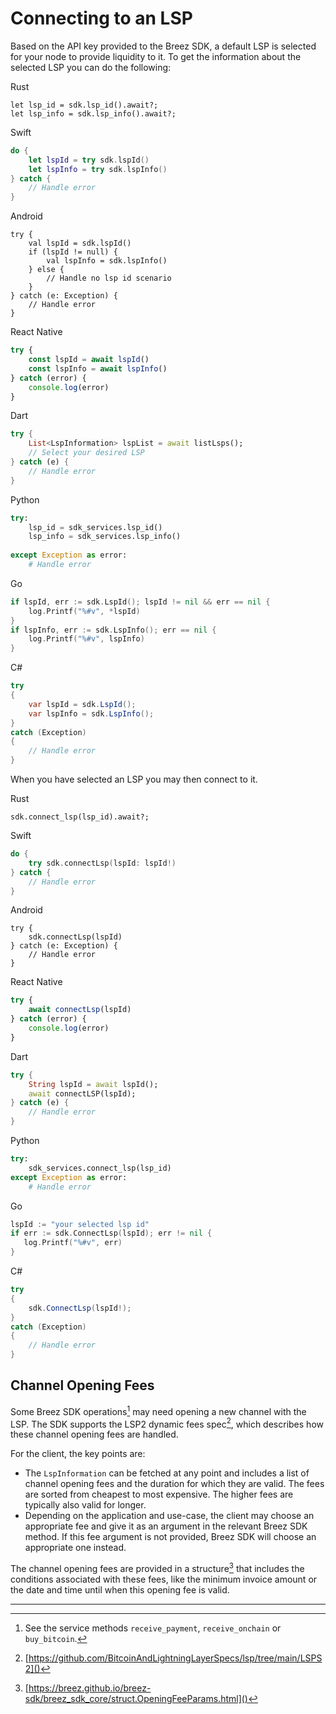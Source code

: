 # Connecting to an LSP

Based on the API key provided to the Breez SDK, a default LSP is selected for your node to provide liquidity to it. To get the information about the selected LSP you can do the following:

<custom-tabs category="lang">
<div slot="title">Rust</div>
<section>

```rust,ignore
let lsp_id = sdk.lsp_id().await?;
let lsp_info = sdk.lsp_info().await?;
```
</section>

<div slot="title">Swift</div>
<section>

```swift
do {
    let lspId = try sdk.lspId() 
    let lspInfo = try sdk.lspInfo()
} catch {
    // Handle error
}
```
</section>

<div slot="title">Android</div>
<section>

```kotlin,ignore
try {
    val lspId = sdk.lspId()
    if (lspId != null) {
        val lspInfo = sdk.lspInfo()
    } else {
        // Handle no lsp id scenario
    }
} catch (e: Exception) {
    // Handle error
}
```
</section>

<div slot="title">React Native</div>
<section>

```typescript
try {
    const lspId = await lspId() 
    const lspInfo = await lspInfo()
} catch (error) {
    console.log(error)
}
```
</section>

<div slot="title">Dart</div>
<section>

```dart
try {
    List<LspInformation> lspList = await listLsps();
    // Select your desired LSP 
} catch (e) {
    // Handle error
}
```
</section>

<div slot="title">Python</div>
<section>

```python 
try: 
    lsp_id = sdk_services.lsp_id()
    lsp_info = sdk_services.lsp_info()
   
except Exception as error:
    # Handle error
```
</section>

<div slot="title">Go</div>
<section>

```go
if lspId, err := sdk.LspId(); lspId != nil && err == nil {
    log.Printf("%#v", *lspId)
}
if lspInfo, err := sdk.LspInfo(); err == nil {
    log.Printf("%#v", lspInfo)
}
 ```
</section>

<div slot="title">C#</div>
<section>

```cs
try 
{
    var lspId = sdk.LspId();
    var lspInfo = sdk.LspInfo();
} 
catch (Exception) 
{
    // Handle error
}
```
</section>
</custom-tabs>

When you have selected an LSP you may then connect to it.

<custom-tabs category="lang">
<div slot="title">Rust</div>
<section>

```rust,ignore
sdk.connect_lsp(lsp_id).await?;
```
</section>

<div slot="title">Swift</div>
<section>

```swift
do {
    try sdk.connectLsp(lspId: lspId!)
} catch {
    // Handle error
}
```
</section>

<div slot="title">Android</div>
<section>

```kotlin,ignore
try {
    sdk.connectLsp(lspId)
} catch (e: Exception) {
    // Handle error
}
```
</section>

<div slot="title">React Native</div>
<section>

```typescript
try {
    await connectLsp(lspId)
} catch (error) {
    console.log(error)
}
```
</section>

<div slot="title">Dart</div>
<section>

```dart
try {
    String lspId = await lspId();
    await connectLSP(lspId);
} catch (e) {
    // Handle error
}
```
</section>

<div slot="title">Python</div>
<section>

```python
try: 
    sdk_services.connect_lsp(lsp_id)
except Exception as error:
    # Handle error
```
</section>

<div slot="title">Go</div>
<section>

 ```go
lspId := "your selected lsp id"
if err := sdk.ConnectLsp(lspId); err != nil {
    log.Printf("%#v", err)
}
```
</section>

<div slot="title">C#</div>
<section>

```cs
try 
{
    sdk.ConnectLsp(lspId!);
} 
catch (Exception) 
{
    // Handle error
}
```
</section>
</custom-tabs>


## Channel Opening Fees

Some Breez SDK operations[^1] may need opening a new channel with the LSP. The SDK supports the LSP2 dynamic fees spec[^2],
which describes how these channel opening fees are handled.

For the client, the key points are:

* The `LspInformation` can be fetched at any point and includes a list of channel opening fees and the duration for which
  they are valid. The fees are sorted from cheapest to most expensive. The higher fees are typically also valid for longer.
* Depending on the application and use-case, the client may choose an appropriate fee and give it as an argument in the
  relevant Breez SDK method. If this fee argument is not provided, Breez SDK will choose an appropriate one instead.

The channel opening fees are provided in a structure[^3] that includes the conditions associated with these fees, like
the minimum invoice amount or the date and time until when this opening fee is valid.

---

[^1]: See the service methods `receive_payment`, `receive_onchain` or `buy_bitcoin`.

[^2]: [https://github.com/BitcoinAndLightningLayerSpecs/lsp/tree/main/LSPS2]()

[^3]: [https://breez.github.io/breez-sdk/breez_sdk_core/struct.OpeningFeeParams.html]()